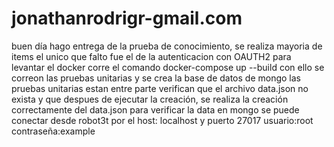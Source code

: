 # jonathanrodrigr-gmail.com
buen día hago entrega de la prueba de conocimiento, 
se realiza mayoria de items el unico que falto fue el de la autenticacion con OAUTH2 
para levantar el docker corre el comando
docker-compose up --build 
con ello se correon las pruebas unitarias y se crea la base de datos de mongo
las pruebas unitarias estan entre parte verifican que el archivo data.json no exista
y que despues de ejecutar la creación, se realiza la creación correctamente del data.json
para verificar la data en mongo se puede conectar desde robot3t 
por el host: localhost y puerto 27017 usuario:root contraseña:example
